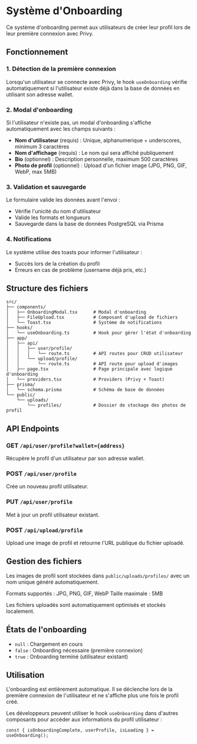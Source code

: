 # Système d'Onboarding

Ce système d'onboarding permet aux utilisateurs de créer leur profil lors de leur première connexion avec Privy.

## Fonctionnement

### 1. Détection de la première connexion
Lorsqu'un utilisateur se connecte avec Privy, le hook `useOnboarding` vérifie automatiquement si l'utilisateur existe déjà dans la base de données en utilisant son adresse wallet.

### 2. Modal d'onboarding
Si l'utilisateur n'existe pas, un modal d'onboarding s'affiche automatiquement avec les champs suivants :
- **Nom d'utilisateur** (requis) : Unique, alphanumerique + underscores, minimum 3 caractères
- **Nom d'affichage** (requis) : Le nom qui sera affiché publiquement
- **Bio** (optionnel) : Description personnelle, maximum 500 caractères
- **Photo de profil** (optionnel) : Upload d'un fichier image (JPG, PNG, GIF, WebP, max 5MB)

### 3. Validation et sauvegarde
Le formulaire valide les données avant l'envoi :
- Vérifie l'unicité du nom d'utilisateur
- Valide les formats et longueurs
- Sauvegarde dans la base de données PostgreSQL via Prisma

### 4. Notifications
Le système utilise des toasts pour informer l'utilisateur :
- Succès lors de la création du profil
- Erreurs en cas de problème (username déjà pris, etc.)

## Structure des fichiers

```
src/
├── components/
│   ├── OnboardingModal.tsx      # Modal d'onboarding
│   ├── FileUpload.tsx           # Composant d'upload de fichiers
│   └── Toast.tsx                # Système de notifications
├── hooks/
│   └── useOnboarding.ts         # Hook pour gérer l'état d'onboarding
├── app/
│   ├── api/
│   │   ├── user/profile/
│   │   │   └── route.ts         # API routes pour CRUD utilisateur
│   │   └── upload/profile/
│   │       └── route.ts         # API route pour upload d'images
│   ├── page.tsx                 # Page principale avec logique d'onboarding
│   └── providers.tsx            # Providers (Privy + Toast)
├── prisma/
│   └── schema.prisma            # Schéma de base de données
└── public/
    └── uploads/
        └── profiles/            # Dossier de stockage des photos de profil
```

## API Endpoints

### GET `/api/user/profile?wallet={address}`
Récupère le profil d'un utilisateur par son adresse wallet.

### POST `/api/user/profile`
Crée un nouveau profil utilisateur.

### PUT `/api/user/profile`
Met à jour un profil utilisateur existant.

### POST `/api/upload/profile`
Upload une image de profil et retourne l'URL publique du fichier uploadé.

## Gestion des fichiers

Les images de profil sont stockées dans `public/uploads/profiles/` avec un nom unique généré automatiquement.

Formats supportés : JPG, PNG, GIF, WebP
Taille maximale : 5MB

Les fichiers uploadés sont automatiquement optimisés et stockés localement.

## États de l'onboarding

- `null` : Chargement en cours
- `false` : Onboarding nécessaire (première connexion)
- `true` : Onboarding terminé (utilisateur existant)

## Utilisation

L'onboarding est entièrement automatique. Il se déclenche lors de la première connexion de l'utilisateur et ne s'affiche plus une fois le profil créé.

Les développeurs peuvent utiliser le hook `useOnboarding` dans d'autres composants pour accéder aux informations du profil utilisateur :

```tsx
const { isOnboardingComplete, userProfile, isLoading } = useOnboarding();
```
